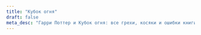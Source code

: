```yaml
---
title: "Кубок огня"
draft: false
meta_desc: "Гарри Поттер и Кубок огня: все грехи, косяки и ошибки книги"
---
```

